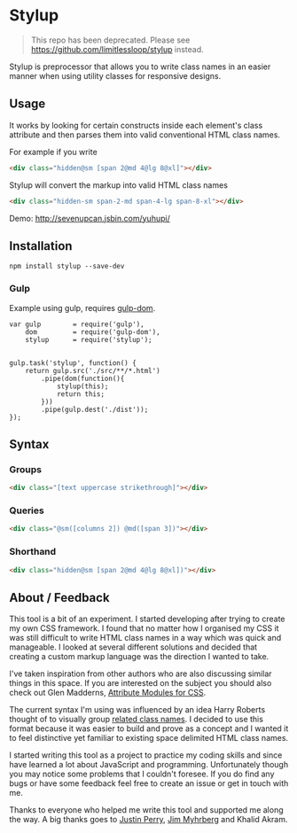 Stylup
======

> This repo has been deprecated. Please see https://github.com/limitlessloop/stylup instead.

Stylup is preprocessor that allows you to write class names in an easier manner when using utility classes for responsive designs.

## Usage

It works by looking for certain constructs inside each element's class attribute and then parses them into valid conventional HTML class names.

For example if you write

```html
<div class="hidden@sm [span 2@md 4@lg 8@xl]"></div>
```

Stylup will convert the markup into valid HTML class names

```html
<div class="hidden-sm span-2-md span-4-lg span-8-xl"></div>
```

Demo: http://sevenupcan.jsbin.com/yuhupi/

## Installation

```
npm install stylup --save-dev
```

### Gulp

Example using gulp, requires [gulp-dom](https://www.npmjs.com/package/gulp-dom).

```
var gulp        = require('gulp'),
    dom         = require('gulp-dom'),
    stylup      = require('stylup');


gulp.task('stylup', function() {
    return gulp.src('./src/**/*.html')
        .pipe(dom(function(){
            stylup(this);
            return this;
        }))
        .pipe(gulp.dest('./dist'));
});
```

## Syntax

### Groups

```html
<div class="[text uppercase strikethrough]"></div>
```

### Queries

```html
<div class="@sm([columns 2]) @md([span 3])"></div>
```

### Shorthand

```html
<div class="hidden@sm [span 2@md 4@lg 8@xl])"></div>
```

## About / Feedback

This tool is a bit of an experiment. I started developing after trying to create my own CSS framework. I found that no matter how I organised my CSS it was still difficult to write HTML class names in a way which was quick and manageable. I looked at several different solutions and decided that creating a custom markup language was the direction I wanted to take.

I've taken inspiration from other authors who are also discussing similar things in this space. If you are interested on the subject you should also check out Glen Madderns, [Attribute Modules for CSS](http://glenmaddern.com/articles/introducing-am-css).

The current syntax I'm using was influenced by an idea Harry Roberts thought of to visually group [related class names](http://csswizardry.com/2014/05/grouping-related-classes-in-your-markup/). I decided to use this format because it was easier to build and prove as a concept and I wanted it to feel distinctive yet familiar to existing space delimited HTML class names.

I started writing this tool as a project to practice my coding skills and since have learned a lot about JavaScript and programming. Unfortunately though you may notice some problems that I couldn't foresee. If you do find any bugs or have some feedback feel free to create an issue or get in touch with me.

Thanks to everyone who helped me write this tool and supported me along the way. A big thanks goes to [Justin Perry](https://github.com/ourmaninamsterdam), [Jim Myhrberg](https://github.com/jimeh) and Khalid Akram.
